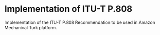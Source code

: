 # Implementation of ITU-T P.808
Implementation of the ITU-T P.808 Recommendation to be used in Amazon Mechanical Turk platform.
